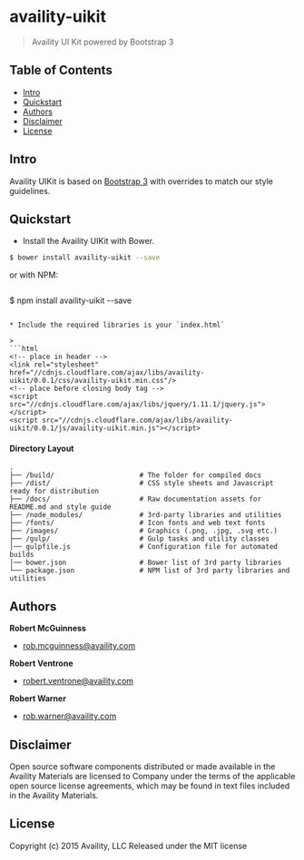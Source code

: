 # availity-uikit

> Availity UI Kit powered by Bootstrap 3

## Table of Contents
* [Intro](#intro)
* [Quickstart](#quickstart)
* [Authors](#authors)
* [Disclaimer](#disclaimer)
* [License](#license)


## Intro
Availity UIKit is based on [Bootstrap 3](http://getbootstrap.com/) with overrides to match our style guidelines.


## Quickstart
* Install the Availity UIKit with Bower.

>
```bash
$ bower install availity-uikit --save
```

or with NPM:


>```bash
$ npm install availity-uikit --save
```

* Include the required libraries is your `index.html`

>
```html
<!-- place in header -->
<link rel="stylesheet" href="//cdnjs.cloudflare.com/ajax/libs/availity-uikit/0.0.1/css/availity-uikit.min.css"/>
<!-- place before closing body tag -->
<script src="//cdnjs.cloudflare.com/ajax/libs/jquery/1.11.1/jquery.js"></script>
<script src="//cdnjs.cloudflare.com/ajax/libs/availity-uikit/0.0.1/js/availity-uikit.min.js"></script>
```

#### Directory Layout

>
```
.
├── /build/                     # The folder for compiled docs
├── /dist/                      # CSS style sheets and Javascript ready for distribution
├── /docs/                      # Raw documentation assets for README.md and style guide
├── /node_modules/              # 3rd-party libraries and utilities
├── /fonts/                     # Icon fonts and web text fonts
├── /images/                    # Graphics (.png, .jpg, .svg etc.)
├── /gulp/                      # Gulp tasks and utility classes
│── gulpfile.js                 # Configuration file for automated builds
│── bower.json                  # Bower list of 3rd party libraries
└── package.json                # NPM list of 3rd party libraries and utilities
```


## Authors

**Robert McGuinness**
+ [rob.mcguinness@availity.com](rob.mcguinness@availity.com)

**Robert Ventrone**
+ [robert.ventrone@availity.com](robert.ventrone@availity.com)

**Robert Warner**
+ [rob.warner@availity.com](rob.warner@availity.com)



## Disclaimer
Open source software components distributed or made available in the Availity Materials are licensed to Company under the terms of the applicable open source license agreements, which may be found in text files included in the Availity Materials.


## License
Copyright (c) 2015 Availity, LLC
Released under the MIT license